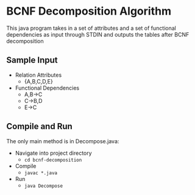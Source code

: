 # BCNF Decomposition Algorithm

This java program takes in a set of attributes and a set of functional dependencies as input
through STDIN and outputs the tables after BCNF decomposition

## Sample Input
- Relation Attributes
    - {A,B,C,D,E}
- Functional Dependencies
    - A,B->C
    - C->B,D
    - E->C

## Compile and Run
The only main method is in Decompose.java:
- Navigate into project directory
    - `cd bcnf-decomposition`
- Compile
    - `javac *.java`
- Run
    - `java Decompose`
